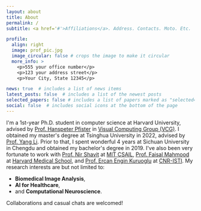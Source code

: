 ```yaml
---
layout: about
title: About
permalink: /
subtitle: <a href='#'>Affiliations</a>. Address. Contacts. Moto. Etc.

profile:
  align: right
  image: prof_pic.jpg
  image_circular: false # crops the image to make it circular
  more_info: >
    <p>555 your office number</p>
    <p>123 your address street</p>
    <p>Your City, State 12345</p>

news: true  # includes a list of news items
latest_posts: false  # includes a list of the newest posts
selected_papers: false # includes a list of papers marked as "selected={true}"
social: false  # includes social icons at the bottom of the page
---
```


I'm a 1st-year Ph.D. student in computer science at Harvard University, advised by [Prof. Hanspeter Pfister](https://scholar.google.com/citations?user=VWX-GMAAAAAJ&hl=en) in [Visual Computing Group (VCG)](https://vcg.seas.harvard.edu/). I obtained my master's degree at Tsinghua University in 2022, advised by [Prof. Yang Li](http://yangli-feasibility.com/home/). Prior to that, I spent wonderful 4 years at Sichuan University in Chengdu and obtained my bachelor's degree in 2019. I've also been very fortunate to work with [Prof. Nir Shavit](https://people.csail.mit.edu/shanir/) at [MIT CSAIL](https://www.csail.mit.edu/), [Prof. Faisal Mahmood](https://faisal.ai/) at [Harvard Medical School](https://hms.harvard.edu/), and [Prof. Ercan Engin Kuruoglu](https://scholar.google.com/citations?user=To7e1toAAAAJ&hl=en&oi=ao) at [CNR-ISTI](https://www.isti.cnr.it/en/). My research interests are but not limited to:
* **Biomedical Image Analysis**,
* **AI for Healthcare**,
* and **Computational Neuroscience**.

Collaborations and casual chats are welcomed!